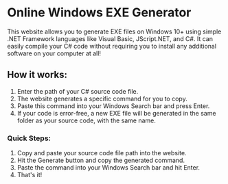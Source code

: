 # Online Windows EXE Generator

This website allows you to generate EXE files on Windows 10+ using simple .NET Framework languages like Visual Basic, JScript.NET, and C#. It can easily compile your C# code without requiring you to install any additional software on your computer at all!

## How it works:
1. Enter the path of your C# source code file.
2. The website generates a specific command for you to copy.
3. Paste this command into your Windows Search bar and press Enter.
4. If your code is error-free, a new EXE file will be generated in the same folder as your source code, with the same name.
### Quick Steps:
1. Copy and paste your source code file path into the website.
2. Hit the Generate button and copy the generated command.
3. Paste the command into your Windows Search bar and hit Enter.
4. That's it!
